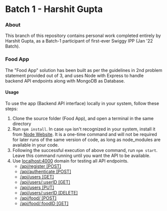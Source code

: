 # Batch 1 - Harshit Gupta

### About

This branch of this repository contains personal work completed entirely by Harshit Gupta, as a Batch-1 participant of first-ever Swiggy IPP (Jan '22 Batch).

### Food App

The "Food App" solution has been built as per the guidelines in 2nd problem statement provided out of 3, and uses Node with Express to handle  backend API endpoints along with MongoDB as Database.

#### Usage

To use the app (Backend API interface) locally in your system, follow these steps: 

1. Clone the source folder (Food App), and open a terminal in the same directory
2. Run `npm install`. In case `npm` isn't recognized in your system, install it from [Node Website](https://nodejs.org/). It is a one-time command and will not be required for later runs of the same version of code, as long as node_modules are available in your code.
3. Following the successful execution of above command, run `npm start`. Leave this command running until you want the API to be available.
4. Use [localhost:4000](https://localhost:4000) domain for testing all API endpoints.
    - [/api/register [POST]](https://localhost:4000/api/register)
    - [/api/authenticate [POST]](https://localhost:4000/api/authenticate)
    - [/api/users [GET]](https://localhost:4000/api/users)
    - [/api/users/:userID [GET]](https://localhost:4000/api/users/1)
    - [/api/users [PUT]](https://localhost:4000/api/users)
    - [/api/users/:userID [DELETE]](https://localhost:4000/api/users/1)
    - [/api/food/ [POST]](https://localhost:4000/api/food)
    - [/api/food/:foodID [GET]](https://localhost:4000/api/food/1)

